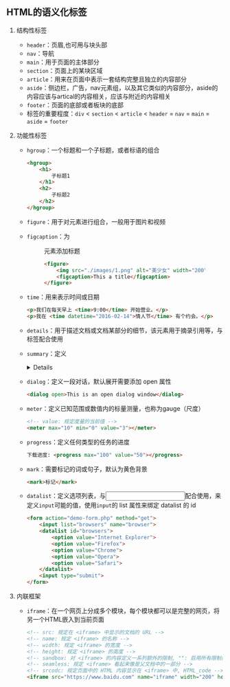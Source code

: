 ## HTML的语义化标签

1. 结构性标签
   * `header`：页眉,也可用与块头部
   * `nav`：导航
   * `main`：用于页面的主体部分
   * `section`：页面上的某块区域
   * `article`：用来在页面中表示一套结构完整且独立的内容部分
   * `aside`：侧边栏，广告，nav元素组，以及其它类似的内容部分，aside的内容应该与artical的内容相关，应该与附近的内容相关
   * `footer`：页面的底部或者板块的底部
   * 标签的重要程度：`div` < `section` < `article` < `header` = `nav` = `main` = `aside` = `footer`
   
2. 功能性标签

   * `hgroup`：一个标题和一个子标题，或者标语的组合

     ```html
     <hgroup>
         <h1>
             子标题1
         </h1>
         <h2>
             子标题2
         </h2>
     </hgroup>
     ```

     

   * `figure`：用于对元素进行组合，一般用于图片和视频

   * `figcaption`：为<figure>元素添加标题

     ```html
     <figure>
         <img src="./images/1.png" alt="美少女" width="200" height="200">
         <figcaption>This a title</figcaption>
     </figure>
     ```

     

   * `time`：用来表示时间或日期

     ```html
     <p>我们在每天早上 <time>9:00</time> 开始营业。</p>
     <p>我在 <time datetime="2016-02-14">情人节</time> 有个约会。</p>
     ```

     

   * `details`：用于描述文档或文档某部分的细节，该元素用于摘录引用等，与标签配合使用

   * `summary`：定义<details>的标题

     ```html
     <details>
         <summary>我的女朋友</summary>
         <p>张奕华</p>
         <p>赵晓仪</p>
     </details>
     ```

     

   * `dialog`：定义一段对话，默认展开需要添加 open 属性

     ```html
     <dialog open>This is an open dialog window</dialog>
     ```

     

   * `meter`：定义已知范围或数值内的标量测量，也称为gauge（尺度）

     ```html
     <!-- value: 规定度量的当前值 -->
     <meter max="10" min="0" value="3"></meter>
     ```

     

   * `progress`：定义任何类型的任务的进度

     ```html
     下载进度: <progress max="100" value="50"></progress>
     ```

     

   * `mark`：需要标记的词或句子，默认为黄色背景

     ```html
     <mark>标记</mark>
     ```

     

   * `datalist`：定义选项列表，与<input>配合使用，来定义`input`可能的值，使用`input`的 list 属性来绑定 datalist 的 id

     ```html
     <form action="demo-form.php" method="get">
         <input list="browsers" name="browser">
         <datalist id="browsers">
             <option value="Internet Explorer">
             <option value="Firefox">
             <option value="Chrome">
             <option value="Opera">
             <option value="Safari">
         </datalist>
         <input type="submit">
     </form>
     ```

3. 内联框架

   * `iframe`：在一个网页上分成多个模块，每个模块都可以是完整的网页，将另一个HTML嵌入到当前页面

     ```html
     <!-- src: 规定在 <iframe> 中显示的文档的 URL -->
     <!-- name: 规定 <iframe> 的名称 -->
     <!-- width: 规定 <iframe> 的宽度 -->
     <!-- height: 规定 <iframe> 的高度 -->
     <!-- sandbox: 对 <iframe> 的内容定义一系列额外的限制, "": 启用所有限制条件, allow-same-origin: 允许将内容作为普通来源对待。如果未使用该关键字，嵌入的内容将被视为一个独立的源, allow-top-navigation: 嵌入的页面的上下文可以导航（加载）内容到顶级的浏览上下文环境, allow-forms: 允许表单提交, allow-scripts: 允许脚本执行 -->
     <!-- seamless: 规定 <iframe> 看起来像是父文档中的一部分 -->
     <!-- srcodc: 规定页面中的 HTML 内容显示在 <iframe> 中, HTML_code -->
     <iframe src="https://www.baidu.com" name="iframe" width="200" height="200" sandbox="" seamless srcdoc="<div>盒子</div>"></iframe>
     ```

     